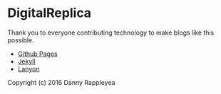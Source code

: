 # DigitalReplica

Thank you to everyone contributing technology to make blogs like this possible.
- [Github Pages](https://pages.github.com/)
- [Jekyll](http://jekyllrb.com)
- [Lanyon](https://github.com/poole/lanyon)

Copyright (c) 2016 Danny Rappleyea
